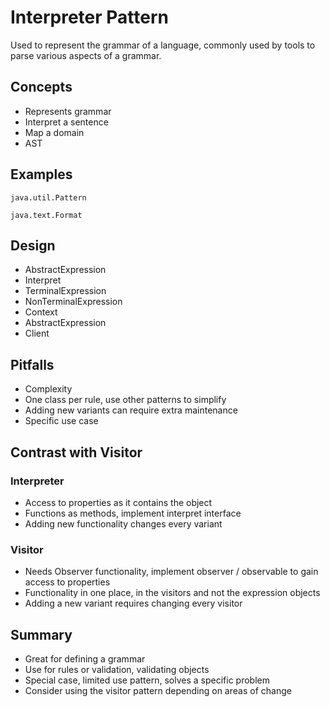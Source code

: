 # Interpreter Pattern #

Used to represent the grammar of a language, commonly used by tools to parse various aspects of a grammar.

## Concepts ##

- Represents grammar
- Interpret a sentence
- Map a domain
- AST

## Examples ##
`java.util.Pattern`

`java.text.Format`

## Design ##

- AbstractExpression
- Interpret
- TerminalExpression
- NonTerminalExpression
- Context
- AbstractExpression
- Client

## Pitfalls ##

- Complexity
- One class per rule, use other patterns to simplify
- Adding new variants can require extra maintenance
- Specific use case

## Contrast with Visitor ##

### Interpreter ###

- Access to properties as it contains the object
- Functions as methods, implement interpret interface
- Adding new functionality changes every variant

### Visitor ###

- Needs Observer functionality, implement observer / observable to gain access to properties
- Functionality in one place, in the visitors and not the expression objects
- Adding a new variant requires changing every visitor

## Summary ##

- Great for defining a grammar
- Use for rules or validation, validating objects
- Special case, limited use pattern, solves a specific problem
- Consider using the visitor pattern depending on areas of change